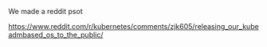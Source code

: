 We made a reddit psot

https://www.reddit.com/r/kubernetes/comments/zjk605/releasing_our_kubeadmbased_os_to_the_public/
